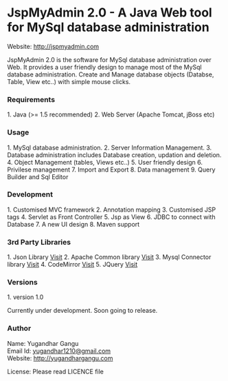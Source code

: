 <h1>JspMyAdmin 2.0 - A Java Web tool for MySql database administration</h1>

<p>Website: <a href="http://jspmyadmin.com">http://jspmyadmin.com</a></p>
<p>JspMyAdmin 2.0 is the software for MySql database administration over Web.
It provides a user friendly design to manage most of the MySql database administration.
Create and Manage database objects (Databse, Table, View etc..) with simple mouse clicks.
</p>

<h3>Requirements</h3>
1. Java (>= 1.5 recommended)
2. Web Server (Apache Tomcat, jBoss etc)

<h3>Usage</h3>
1. MySql database administration.
2. Server Information Management.
3. Database administration includes Database creation, updation and deletion.
4. Object Management (tables, Views etc..)
5. User friendly design
6. Privilese management
7. Import and Export 
8. Data management
9. Query Builder and Sql Editor

<h3>Development</h3>
1. Customised MVC framework
2. Annotation mapping
3. Customised JSP tags
4. Servlet as Front Controller
5. Jsp as View
6. JDBC to connect with Database
7. A new UI design
8. Maven support

<h3>3rd Party Libraries</h3>
1. Json Library <a href="http://www.json.org">Visit</a>
2. Apache Common library <a href="https://commons.apache.org">Visit</a>
3. Mysql Connector library <a href="https://dev.mysql.com/downloads/connector/j/">Visit</a>
4. CodeMirror <a href="https://codemirror.net">Visit</a>
5. JQuery <a href="https://jquery.com/">Visit</a>

<h3>Versions</h3>
1. version 1.0
<p>Currently under development. Soon going to release.</p>

<h3>Author</h3>
Name: Yugandhar Gangu<br>
Email Id: <a href="mailto:yugandhar1210@gmail.com">yugandhar1210@gmail.com</a><br>
Website: <a href="http://yugandhargangu.com">http://yugandhargangu.com</a><br>


License: Please read LICENCE file
